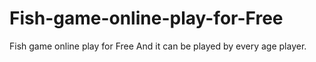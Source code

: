 # Fish-game-online-play-for-Free
Fish game online play for Free And it can be played by every age player.
